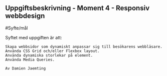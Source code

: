 ## Uppgiftsbeskrivning - Moment 4 - Responsiv webbdesign

#Syfte/mål

Syftet med uppgiften är att:

    Skapa webbsidor som dynamiskt anpassar sig till besökarens webbläsare.
    Använda CSS Grid och/eller Flexbox layout.
    Använda dynamiska storlekar på element.
    Använda Media Queries.

    Av Damien Jaemting
